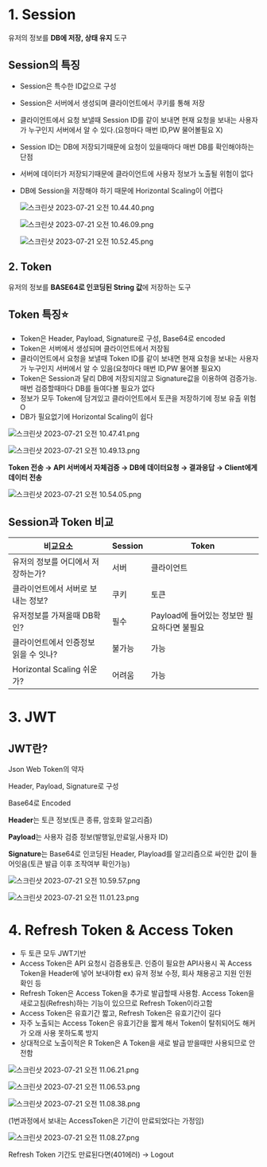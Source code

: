 # 1. Session

유저의 정보를 **DB에 저장, 상태 유지** 도구

## Session의 특징

- Session은 특수한 ID값으로 구성
- Session은 서버에서 생성되며 클라이언트에서 쿠키를 통해 저장
- 클라이언트에서 요청 보낼때 Session ID를 같이 보내면 현재 요청을 보내는 사용자가 누구인지 서버에서 알 수 있다.(요청마다 매번 ID,PW 물어볼필요 X)
- Session ID는 DB에 저장되기때문에 요청이 있을때마다 매번 DB를 확인해야하는 단점
- 서버에 데이터가 저장되기때문에 클라이언트에 사용자 정보가 노출될 위험이 없다
- DB에 Session을 저장해야 하기 때문에 Horizontal Scaling이 어렵다
    
    ![스크린샷 2023-07-21 오전 10.44.40.png](https://s3-us-west-2.amazonaws.com/secure.notion-static.com/652bf084-a5a0-421c-a061-7313a67a45b3/%EC%8A%A4%ED%81%AC%EB%A6%B0%EC%83%B7_2023-07-21_%EC%98%A4%EC%A0%84_10.44.40.png)
    
    ![스크린샷 2023-07-21 오전 10.46.09.png](https://s3-us-west-2.amazonaws.com/secure.notion-static.com/4db569b7-4dcd-41ff-9389-eb2042d90925/%EC%8A%A4%ED%81%AC%EB%A6%B0%EC%83%B7_2023-07-21_%EC%98%A4%EC%A0%84_10.46.09.png)
    
    ![스크린샷 2023-07-21 오전 10.52.45.png](https://s3-us-west-2.amazonaws.com/secure.notion-static.com/421bfb0b-7a61-4f70-93a0-5e9efd131bdf/%EC%8A%A4%ED%81%AC%EB%A6%B0%EC%83%B7_2023-07-21_%EC%98%A4%EC%A0%84_10.52.45.png)
    

## 2. Token

유저의 정보를 **BASE64로 인코딩된 String 값**에 저장하는 도구

## Token 특징⭐️

- Token은 Header, Payload, Signature로 구성, Base64로 encoded
- Token은 서버에서 생성되며 클라이언트에서 저장됨
- 클라이언트에서 요청을 보낼때 Token ID를 같이 보내면 현재 요청을 보내는 사용자가 누구인지 서버에서 알 수 있음(요청마다 매번 ID,PW 물어볼 필요X)
- Token은 Session과 달리 DB에 저장되지않고 Signature값을 이용하여 검증가능. 매번 검증할때마다 DB를 들여다볼 필요가 없다
- 정보가 모두 Token에 담겨있고 클라이언트에서 토큰을 저장하기에 정보 유출 위험O
- DB가 필요없기에 Horizontal Scaling이 쉽다

![스크린샷 2023-07-21 오전 10.47.41.png](https://s3-us-west-2.amazonaws.com/secure.notion-static.com/0118fd6f-c11a-43a2-afcc-664fd2f90e74/%EC%8A%A4%ED%81%AC%EB%A6%B0%EC%83%B7_2023-07-21_%EC%98%A4%EC%A0%84_10.47.41.png)

![스크린샷 2023-07-21 오전 10.49.13.png](https://s3-us-west-2.amazonaws.com/secure.notion-static.com/ee0b6cf4-f6dc-42dd-bb35-a47018dc47c5/%EC%8A%A4%ED%81%AC%EB%A6%B0%EC%83%B7_2023-07-21_%EC%98%A4%EC%A0%84_10.49.13.png)

**Token 전송 → API 서버에서 자체검증 → DB에 데이터요청 → 결과응답 → Client에게 데이터 전송** 

![스크린샷 2023-07-21 오전 10.54.05.png](https://s3-us-west-2.amazonaws.com/secure.notion-static.com/c7e197bf-372a-4e97-bb35-cf98648ca5b3/%EC%8A%A4%ED%81%AC%EB%A6%B0%EC%83%B7_2023-07-21_%EC%98%A4%EC%A0%84_10.54.05.png)

## Session과 Token 비교

| 비교요소 | Session | Token |
| --- | --- | --- |
| 유저의 정보를 어디에서 저장하는가? |  서버 | 클라이언트 |
| 클라이언트에서 서버로 보내는 정보? | 쿠키 | 토큰 |
| 유저정보를 가져올때 DB확인? | 필수 | Payload에 들어있는 정보만 필요하다면 불필요 |
| 클라이언트에서 인증정보 읽을 수 잇나? | 불가능 | 가능 |
| Horizontal Scaling 쉬운가? | 어려움 | 가능 |

# 3. JWT

## JWT란?

Json Web Token의 약자

Header, Payload, Signature로 구성

Base64로 Encoded

**Header**는 토큰 정보(토큰 종류, 암호화 알고리즘)

**Payload**는 사용자 검증 정보(발행일,만료일,사용자 ID)

**Signature**는 Base64로 인코딩된 Header, Playload를 알고리즘으로 싸인한 값이 들어잇음(토큰 발급 이후 조작여부 확인가능)

![스크린샷 2023-07-21 오전 10.59.57.png](https://s3-us-west-2.amazonaws.com/secure.notion-static.com/1dc7dc73-3eba-4eea-b70a-f84d45090f5f/%EC%8A%A4%ED%81%AC%EB%A6%B0%EC%83%B7_2023-07-21_%EC%98%A4%EC%A0%84_10.59.57.png)

![스크린샷 2023-07-21 오전 11.01.23.png](https://s3-us-west-2.amazonaws.com/secure.notion-static.com/d56d7104-d266-4671-b117-4de9c56f5da8/%EC%8A%A4%ED%81%AC%EB%A6%B0%EC%83%B7_2023-07-21_%EC%98%A4%EC%A0%84_11.01.23.png)

# 4. Refresh Token & Access Token

- 두 토큰 모두 JWT기반
- Access Token은 API 요청시 검증용토큰. 인증이 필요한 API사용시 꼭 Access Token을 Header에 넣어 보내야함 ex) 유저 정보 수정, 회사 채용공고 지원 인원 확인 등
- Refresh Token은 Access Token을 추가로 발급할때 사용함.  Access Token을 새로고침(Refresh)하는 기능이 있으므로 Refresh Token이라고함
- Access Token은 유효기간 짧고, Refresh Token은 유효기간이 길다
- 자주 노출되는 Access Token은 유효기간을 짧게 해서 Token이 탈취되어도 해커가 오래 사용 못하도록 방지
- 상대적으로 노출이적은 R Token은 A Token을 새로 발급 받을때만 사용되므로 안전함

![스크린샷 2023-07-21 오전 11.06.21.png](https://s3-us-west-2.amazonaws.com/secure.notion-static.com/6eaffb84-b791-469c-8d57-369dcc9f161b/%EC%8A%A4%ED%81%AC%EB%A6%B0%EC%83%B7_2023-07-21_%EC%98%A4%EC%A0%84_11.06.21.png)

![스크린샷 2023-07-21 오전 11.06.53.png](https://s3-us-west-2.amazonaws.com/secure.notion-static.com/121ed21c-a8d7-43ce-9ad0-8e58e5e7ad4a/%EC%8A%A4%ED%81%AC%EB%A6%B0%EC%83%B7_2023-07-21_%EC%98%A4%EC%A0%84_11.06.53.png)

![스크린샷 2023-07-21 오전 11.08.38.png](https://s3-us-west-2.amazonaws.com/secure.notion-static.com/1ab87eae-77b8-4b55-ba31-0025463a0da5/%EC%8A%A4%ED%81%AC%EB%A6%B0%EC%83%B7_2023-07-21_%EC%98%A4%EC%A0%84_11.08.38.png)

(1번과정에서 보내는 AccessToken은 기간이 만료되었다는 가정임)

![스크린샷 2023-07-21 오전 11.08.27.png](https://s3-us-west-2.amazonaws.com/secure.notion-static.com/4008ab81-f370-4a47-a602-c447fff68338/%EC%8A%A4%ED%81%AC%EB%A6%B0%EC%83%B7_2023-07-21_%EC%98%A4%EC%A0%84_11.08.27.png)

Refresh Token 기간도 만료된다면(401에러) → Logout
